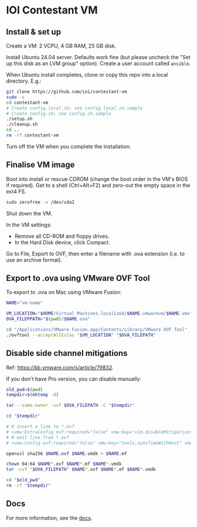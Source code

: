 # IOI Contestant VM

## Install & set up

Create a VM: 2 VCPU, 4 GB RAM, 25 GB disk.

Install Ubuntu 24.04 server. Defaults work fine (but please uncheck the "Set up this disk as an LVM group" option). Create a user account called `ansible`.

When Ubuntu install completes, clone or copy this repo into a local directory. E.g.:

```bash
git clone https://github.com/ioi/contestant-vm
sudo -s
cd contestant-vm
# Create config.local.sh; see config.local.sh.sample
# Create config.sh; see config.sh.sample
./setup.sh
./cleanup.sh
cd ..
rm -rf contestant-vm
```

Turn off the VM when you complete the installation.

## Finalise VM image

Boot into install or rescue CDROM (change the boot order in the VM's BIOS if required). Get to a shell (Ctrl+Alt+F2) and zero-out the empty space in the ext4 FS.

```bash
sudo zerofree -v /dev/sda2
```

Shut down the VM.

In the VM settings:

- Remove all CD-ROM and floppy drives.
- In the Hard Disk device, click Compact.

Go to File, Export to OVF, then enter a filename with .ova extension (i.e. to
use an archive format).


## Export to .ova using VMware OVF Tool

To export to .ova on Mac using VMware Fusion:

```bash
NAME="vm-name"

VM_LOCATION="$HOME/Virtual Machines.localized/$NAME.vmwarevm/$NAME.vmx"
OVA_FILEPPATH="$(pwd)/$NAME.ova"

cd "/Applications/VMware Fusion.app/Contents/Library/VMware OVF Tool"
./ovftool --acceptAllEulas "$VM_LOCATION" "$OVA_FILEPATH"
```


## Disable side channel mitigations

Ref: https://kb.vmware.com/s/article/79832.

If you don't have Pro version, you can disable manually:

```bash
old_pwd=$(pwd)
tempdir=$(mktemp -d)

tar --same-owner -xvf $OVA_FILEPATH -C "$tempdir"

cd "$tempdir"

# # insert a line to *.ovf
# <vmw:ExtraConfig ovf:required="false" vmw:key="ulm.disableMitigations" vmw:value="TRUE"/>
# # edit line from *.ovf
# <vmw:Config ovf:required="false" vmw:key="tools.syncTimeWithHost" vmw:value="false"/>

openssl sha256 $NAME.ovf $NAME.vmdk > $NAME.mf

chown 64:64 $NAME*.ovf $NAME*.mf $NAME*.vmdk
tar -cvf "$OVA_FILEPATH" $NAME*.ovf $NAME*.mf $NAME*.vmdk

cd "$old_pwd"
rm -rf "$tempdir"
```

## Docs

For more information, see the [docs](docs/README.md).
